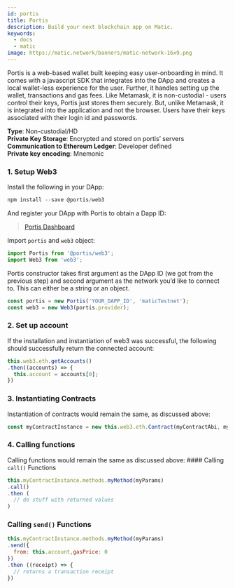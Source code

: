 ```yaml
---
id: portis
title: Portis
description: Build your next blockchain app on Matic.
keywords:
  - docs
  - matic
image: https://matic.network/banners/matic-network-16x9.png
---
```


Portis is a web-based wallet built keeping easy user-onboarding in mind. It comes with a javascript SDK that integrates into the DApp and creates a local wallet-less experience for the user. Further, it handles setting up the wallet, transactions and gas fees. Like Metamask, it is non-custodial - users control their keys, Portis just stores them securely. But, unlike Metamask, it is integrated into the application and not the browser. Users have their keys associated with their login id and passwords.

**Type**: Non-custodial/HD <br/> **Private Key Storage**: Encrypted and stored on portis’ servers <br/> **Communication to Ethereum Ledger**: Developer defined <br/> **Private key encoding**: Mnemonic<br/>

### 1. Setup Web3

Install the following in your DApp:
```js
npm install --save @portis/web3
```

And register your DApp with Portis to obtain a Dapp ID:
> [Portis Dashboard](https://dashboard.portis.io/)

Import `portis` and `web3` object:

```js
import Portis from '@portis/web3';
import Web3 from 'web3';
```
Portis constructor takes first argument as the DApp ID (we got from the previous step) and second argument as the network you’d like to connect to. This can either be a string or an object.
```js
const portis = new Portis('YOUR_DAPP_ID', 'maticTestnet');
const web3 = new Web3(portis.provider);
```
### 2. Set up account

If the installation and instantiation of web3 was successful, the following should successfully return the connected account:
```js
this.web3.eth.getAccounts()
.then((accounts) => {
  this.account = accounts[0];
})
```
### 3. Instantiating Contracts

Instantiation of contracts would remain the same, as discussed above:
```js
const myContractInstance = new this.web3.eth.Contract(myContractAbi, myContractAddress)
```
### 4. Calling functions

Calling functions would remain the same as discussed above: #### Calling `call()` Functions
```js
this.myContractInstance.methods.myMethod(myParams)
.call()
.then (
  // do stuff with returned values
)
```
### Calling `send()` Functions
```js
this.myContractInstance.methods.myMethod(myParams)
.send({
  from: this.account,gasPrice: 0
})
.then ((receipt) => {
  // returns a transaction receipt
})
```